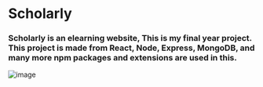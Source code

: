 # Scholarly
### Scholarly is an elearning website, This is my final year project. This project is made from React, Node, Express, MongoDB, and many more npm packages and extensions are used in this.
![image](https://user-images.githubusercontent.com/101975840/233423682-82945e67-236e-44fc-8f13-9f4900d0d4c7.png)
